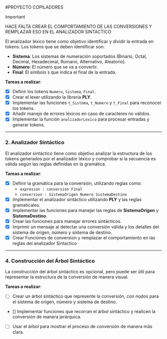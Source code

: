 #PROYECTO COPILADORES

> [!IMPORTANT]
> HACE FALTA CREAR EL COMPORTAMIENTO DE LAS CONVERSIONES Y REMPLAZAR ESO EN EL ANALIZADOR SINTACTICO

El analizador léxico tiene como objetivo identificar y dividir la entrada en tokens. Los tokens que se deben identificar son:

- **Sistema**: Los sistemas de numeración soportados (Binario, Octal, Decimal, Hexadecimal, Romano, Alternativo, Aleatorio).
- **Número**: El número que se va a convertir.
- **Final**: El símbolo `$` que indica el final de la entrada.

**Tareas a realizar**:
- [x] Definir los tokens `Numero`, `Sistema`, `Final`.
- [x] Crear el lexer utilizando la librería **PLY**.
- [x] Implementar las funciones `t_Sistema`, `t_Numero` y `t_Final` para reconocer los tokens.
- [x] Añadir manejo de errores léxicos en caso de caracteres no válidos.
- [x] Implementar la función `analizadorLexico` para procesar entradas y generar tokens.

---

### 2. **Analizador Sintáctico**

El analizador sintáctico tiene como objetivo analizar la estructura de los tokens generados por el analizador léxico y comprobar si la secuencia es válida según las reglas definidas en la gramática.

**Tareas a realizar**:
- [x] Definir la gramática para la conversión, utilizando reglas como:
  - `expresion : conversion Final`
  - `conversion : SistemaOrigen Numero SistemaDestino`
- [x] Implementar el analizador sintáctico utilizando **PLY** y las reglas gramaticales.
- [x] Implementar las funciones para manejar las reglas de **SistemaOrigen** y **SistemaDestino**.
- [x] Crear las funciones para manejar errores sintácticos.
- [x] Imprimir un mensaje al detectar una conversión válida y los detalles del sistema de origen, número y sistema de destino.
-[x] Crear Funciones de conversion y remplazar el comportamiento en las reglas del analizador Sintactico
---

### 4. **Construcción del Árbol Sintáctico**

La construcción del árbol sintáctico es opcional, pero puede ser útil para representar la estructura de la conversión de manera visual.

**Tareas a realizar**:
- [ ] Crear un árbol sintáctico que represente la conversión, con nodos para el sistema de origen, número y sistema de destino.
- [] Implementar funciones que recorran el árbol sintáctico y realicen la conversión de manera jerárquica.
- [ ] Usar el árbol para mostrar el proceso de conversión de manera más clara.


